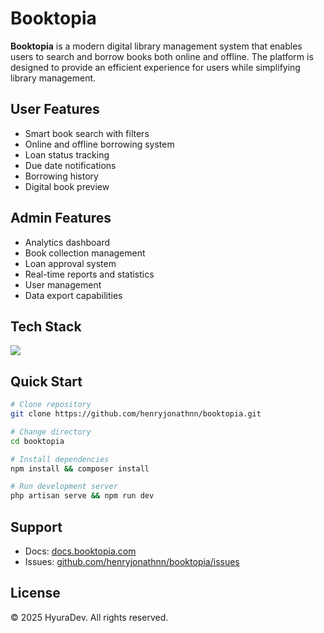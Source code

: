 # Booktopia

**Booktopia** is a modern digital library management system that enables users to search and borrow books both online and offline. The platform is designed to provide an efficient experience for users while simplifying library management.

<!--![Booktopia Dashboard](https://via.placeholder.com/800x400)-->

## User Features
- Smart book search with filters
- Online and offline borrowing system
- Loan status tracking
- Due date notifications
- Borrowing history
- Digital book preview

## Admin Features
- Analytics dashboard
- Book collection management 
- Loan approval system
- Real-time reports and statistics
- User management
- Data export capabilities

## Tech Stack
<p>
  <img src="https://go-skill-icons.vercel.app/api/icons?i=mysql,laravel,livewire,alpinejs,tailwind&perline=7" />
</p>


## Quick Start

```bash
# Clone repository
git clone https://github.com/henryjonathnn/booktopia.git

# Change directory
cd booktopia

# Install dependencies
npm install && composer install

# Run development server
php artisan serve && npm run dev
```


## Support
- Docs: [docs.booktopia.com](https://github.com/henryjonathnn/booktopia.git)
- Issues: [github.com/henryjonathnn/booktopia/issues](https://github.com/henryjonathnn/booktopia/issues)

## License
© 2025 HyuraDev. All rights reserved.
